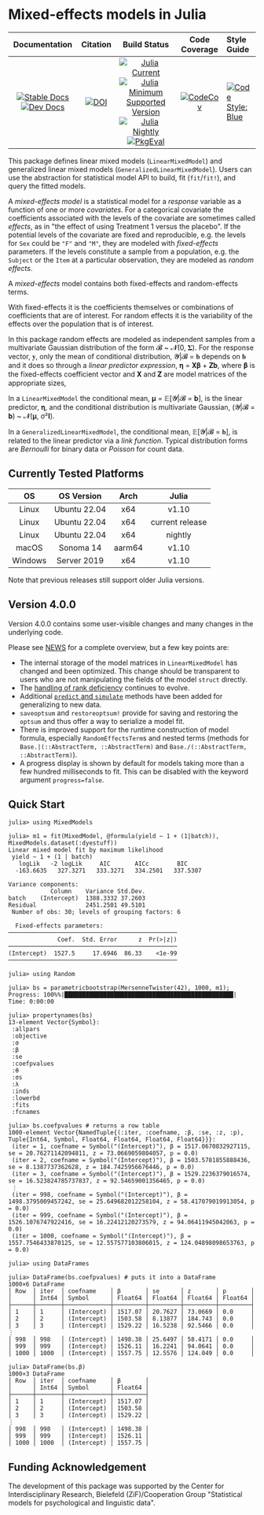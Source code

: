 # Mixed-effects models in Julia

|**Documentation**|**Citation**|**Build Status**|**Code Coverage**| **Style Guide** |
|:---------------:|:----------:|:--------------:|:---------------:|:----------------|
|[![Stable Docs][docs-stable-img]][docs-stable-url] [![Dev Docs][docs-dev-img]][docs-dev-url] | [![DOI][doi-img]][doi-url] | [![Julia Current][current-img]][current-url] [![Julia Minimum Supported Version][minimum-img]][minimum-url] [![Julia Nightly][nightly-img]][nightly-url] [![PkgEval][pkgeval-img]][pkgeval-url] | [![CodeCov][codecov-img]][codecov-url] | [![Code Style: Blue](https://img.shields.io/badge/code%20style-Blue-4495d1.svg)](https://github.com/invenia/BlueStyle) |

[doi-img]: https://zenodo.org/badge/9106942.svg
[doi-url]: https://zenodo.org/badge/latestdoi/9106942

[docs-dev-img]: https://img.shields.io/badge/docs-dev-blue.svg
[docs-dev-url]: https://juliastats.github.io/MixedModels.jl/dev

[docs-stable-img]: https://img.shields.io/badge/docs-stable-blue.svg
[docs-stable-url]: https://juliastats.github.io/MixedModels.jl/stable

[codecov-img]: https://codecov.io/github/JuliaStats/MixedModels.jl/badge.svg?branch=main
[codecov-url]: https://codecov.io/github/JuliaStats/MixedModels.jl?branch=main

[current-img]: https://github.com/JuliaStats/MixedModels.jl/actions/workflows/current.yml/badge.svg
[current-url]: https://github.com/JuliaStats/MixedModels.jl/actions?workflow=current

[nightly-img]: https://github.com/JuliaStats/MixedModels.jl/actions/workflows/nightly.yml/badge.svg
[nightly-url]: https://github.com/JuliaStats/MixedModels.jl/actions?workflow=nightly

[minimum-img]: https://github.com/JuliaStats/MixedModels.jl/actions/workflows/minimum.yml/badge.svg
[minimum-url]: https://github.com/JuliaStats/MixedModels.jl/actions?workflow=minimum

[pkgeval-img]: https://juliaci.github.io/NanosoldierReports/pkgeval_badges/M/MixedModels.svg
[pkgeval-url]: https://juliaci.github.io/NanosoldierReports/pkgeval_badges/report.html

This package defines linear mixed models (`LinearMixedModel`) and generalized linear mixed models (`GeneralizedLinearMixedModel`). Users can use the abstraction for statistical model API to build, fit (`fit`/`fit!`), and query the fitted models.

A _mixed-effects model_ is a statistical model for a _response_ variable as a function of one or more _covariates_.
For a categorical covariate the coefficients associated with the levels of the covariate are sometimes called _effects_, as in "the effect of using Treatment 1 versus the placebo".
If the potential levels of the covariate are fixed and reproducible, e.g. the levels for `Sex` could be `"F"` and `"M"`, they are modeled with _fixed-effects_ parameters.
If the levels constitute a sample from a population, e.g. the `Subject` or the `Item` at a particular observation, they are modeled as _random effects_.

A _mixed-effects_ model contains both fixed-effects and random-effects terms.

With fixed-effects it is the coefficients themselves or combinations of coefficients that are of interest.
For random effects it is the variability of the effects over the population that is of interest.

In this package random effects are modeled as independent samples from a multivariate Gaussian distribution of the form 𝓑 ~ 𝓝(0, 𝚺).
For the response vector, 𝐲, only the mean of conditional distribution, 𝓨|𝓑 = 𝐛 depends on 𝐛 and it does so through a _linear predictor expression_, 𝛈 = 𝐗𝛃 + 𝐙𝐛, where 𝛃 is the fixed-effects coefficient vector and 𝐗 and 𝐙 are model matrices of the appropriate sizes,

In a `LinearMixedModel` the conditional mean, 𝛍 = 𝔼[𝓨|𝓑 = 𝐛], is the linear predictor, 𝛈, and the conditional distribution is multivariate Gaussian, (𝓨|𝓑 = 𝐛) ~ 𝓝(𝛍, σ²𝐈).

In a `GeneralizedLinearMixedModel`, the conditional mean, 𝔼[𝓨|𝓑 = 𝐛], is related to the linear predictor via a _link function_.
Typical distribution forms are _Bernoulli_ for binary data or _Poisson_ for count data.

## Currently Tested Platforms

|OS      | OS Version    |Arch    |Julia           |
|:------:|:-------------:|:------:|:--------------:|
|Linux   | Ubuntu 22.04  | x64    |v1.10           |
|Linux   | Ubuntu 22.04  | x64    |current release |
|Linux   | Ubuntu 22.04  | x64    |nightly         |
|macOS   | Sonoma 14     | aarm64 |v1.10           |
|Windows | Server 2019   | x64    |v1.10           |

Note that previous releases still support older Julia versions.

## Version 4.0.0

Version 4.0.0 contains some user-visible changes and many changes in the underlying code.

Please see [NEWS](NEWS.md) for a complete overview, but a few key points are:

- The internal storage of the model matrices in `LinearMixedModel` has changed and been optimized. This change should be transparent to users who are not manipulating the fields of the model `struct` directly.
- The [handling of rank deficiency](https://juliastats.org/MixedModels.jl/v4.0/rankdeficiency/) continues to evolve.
- Additional [`predict` and `simulate`](https://juliastats.org/MixedModels.jl/v4.0/prediction/) methods have been added for generalizing to new data.
- `saveoptsum` and `restoreoptsum!` provide for saving and restoring the `optsum` and thus offer a way to serialize a model fit.
- There is improved support for the runtime construction of model formula, especially `RandomEffectsTerm`s and nested terms (methods for `Base.|(::AbstractTerm, ::AbstractTerm)` and `Base./(::AbstractTerm, ::AbstractTerm)`).
- A progress display is shown by default for models taking more than a few hundred milliseconds to fit. This can be disabled with the keyword argument `progress=false`.

## Quick Start
```julia-repl
julia> using MixedModels

julia> m1 = fit(MixedModel, @formula(yield ~ 1 + (1|batch)), MixedModels.dataset(:dyestuff))
Linear mixed model fit by maximum likelihood
 yield ~ 1 + (1 | batch)
   logLik   -2 logLik     AIC       AICc        BIC
  -163.6635   327.3271   333.3271   334.2501   337.5307

Variance components:
            Column    Variance Std.Dev.
batch    (Intercept)  1388.3332 37.2603
Residual              2451.2501 49.5101
 Number of obs: 30; levels of grouping factors: 6

  Fixed-effects parameters:
────────────────────────────────────────────────
              Coef.  Std. Error      z  Pr(>|z|)
────────────────────────────────────────────────
(Intercept)  1527.5     17.6946  86.33    <1e-99
────────────────────────────────────────────────

julia> using Random

julia> bs = parametricbootstrap(MersenneTwister(42), 1000, m1);
Progress: 100%%|████████████████████████████████████████████████| Time: 0:00:00

julia> propertynames(bs)
13-element Vector{Symbol}:
 :allpars
 :objective
 :σ
 :β
 :se
 :coefpvalues
 :θ
 :σs
 :λ
 :inds
 :lowerbd
 :fits
 :fcnames

julia> bs.coefpvalues # returns a row table
1000-element Vector{NamedTuple{(:iter, :coefname, :β, :se, :z, :p), Tuple{Int64, Symbol, Float64, Float64, Float64, Float64}}}:
 (iter = 1, coefname = Symbol("(Intercept)"), β = 1517.0670832927115, se = 20.76271142094811, z = 73.0669059804057, p = 0.0)
 (iter = 2, coefname = Symbol("(Intercept)"), β = 1503.5781855888436, se = 8.1387737362628, z = 184.7425956676446, p = 0.0)
 (iter = 3, coefname = Symbol("(Intercept)"), β = 1529.2236379016574, se = 16.523824785737837, z = 92.54659001356465, p = 0.0)
 ⋮
 (iter = 998, coefname = Symbol("(Intercept)"), β = 1498.3795009457242, se = 25.649682012258104, z = 58.417079019913054, p = 0.0)
 (iter = 999, coefname = Symbol("(Intercept)"), β = 1526.1076747922416, se = 16.22412120273579, z = 94.06411945042063, p = 0.0)
 (iter = 1000, coefname = Symbol("(Intercept)"), β = 1557.7546433870125, se = 12.557577103806015, z = 124.04898098653763, p = 0.0)

julia> using DataFrames

julia> DataFrame(bs.coefpvalues) # puts it into a DataFrame
1000×6 DataFrame
│ Row  │ iter  │ coefname    │ β       │ se      │ z       │ p       │
│      │ Int64 │ Symbol      │ Float64 │ Float64 │ Float64 │ Float64 │
├──────┼───────┼─────────────┼─────────┼─────────┼─────────┼─────────┤
│ 1    │ 1     │ (Intercept) │ 1517.07 │ 20.7627 │ 73.0669 │ 0.0     │
│ 2    │ 2     │ (Intercept) │ 1503.58 │ 8.13877 │ 184.743 │ 0.0     │
│ 3    │ 3     │ (Intercept) │ 1529.22 │ 16.5238 │ 92.5466 │ 0.0     │
⋮
│ 998  │ 998   │ (Intercept) │ 1498.38 │ 25.6497 │ 58.4171 │ 0.0     │
│ 999  │ 999   │ (Intercept) │ 1526.11 │ 16.2241 │ 94.0641 │ 0.0     │
│ 1000 │ 1000  │ (Intercept) │ 1557.75 │ 12.5576 │ 124.049 │ 0.0     │

julia> DataFrame(bs.β)
1000×3 DataFrame
│ Row  │ iter  │ coefname    │ β       │
│      │ Int64 │ Symbol      │ Float64 │
├──────┼───────┼─────────────┼─────────┤
│ 1    │ 1     │ (Intercept) │ 1517.07 │
│ 2    │ 2     │ (Intercept) │ 1503.58 │
│ 3    │ 3     │ (Intercept) │ 1529.22 │
⋮
│ 998  │ 998   │ (Intercept) │ 1498.38 │
│ 999  │ 999   │ (Intercept) │ 1526.11 │
│ 1000 │ 1000  │ (Intercept) │ 1557.75 │
```

## Funding Acknowledgement

The development of this package was supported by the Center for Interdisciplinary Research, Bielefeld (ZiF)/Cooperation Group "Statistical models for psychological and linguistic data".
